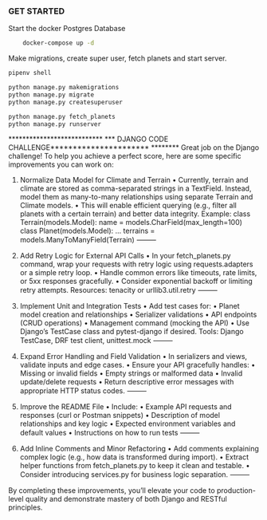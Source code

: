 ### GET STARTED

Start the docker Postgres Database

```sh
    docker-compose up -d
```

Make migrations, create super user, fetch planets and start server.
```sh
pipenv shell

python manage.py makemigrations
python manage.py migrate
python manage.py createsuperuser

python manage.py fetch_planets
python manage.py runserver


```

*************************** *** DJANGO CODE CHALLENGE********************** ******** 
Great job on the Django challenge! To help you achieve a perfect score, here are some specific improvements you can work on: 
1. Normalize Data Model for Climate and Terrain • Currently, terrain and climate are stored as comma-separated strings in a TextField. Instead, model them as many-to-many relationships using separate Terrain and Climate models. • This will enable efficient querying (e.g., filter all planets with a certain terrain) and better data integrity. Example: class Terrain(models.Model): name = models.CharField(max_length=100) class Planet(models.Model): ... terrains = models.ManyToManyField(Terrain) ⸻ 

2. Add Retry Logic for External API Calls • In your fetch_planets.py command, wrap your requests with retry logic using requests.adapters or a simple retry loop. • Handle common errors like timeouts, rate limits, or 5xx responses gracefully. • Consider exponential backoff or limiting retry attempts. Resources: tenacity or urllib3.util.retry ⸻ 

3. Implement Unit and Integration Tests • Add test cases for: • Planet model creation and relationships • Serializer validations • API endpoints (CRUD operations) • Management command (mocking the API) • Use Django’s TestCase class and pytest-django if desired. Tools: Django TestCase, DRF test client, unittest.mock ⸻ 

4. Expand Error Handling and Field Validation • In serializers and views, validate inputs and edge cases. • Ensure your API gracefully handles: • Missing or invalid fields • Empty strings or malformed data • Invalid update/delete requests • Return descriptive error messages with appropriate HTTP status codes. ⸻ 

5. Improve the README File • Include: • Example API requests and responses (curl or Postman snippets) • Description of model relationships and key logic • Expected environment variables and default values • Instructions on how to run tests ⸻ 

6. Add Inline Comments and Minor Refactoring • Add comments explaining complex logic (e.g., how data is transformed during import). • Extract helper functions from fetch_planets.py to keep it clean and testable. • Consider introducing services.py for business logic separation. ⸻

 By completing these improvements, you’ll elevate your code to production-level quality and demonstrate mastery of both Django and RESTful principles.